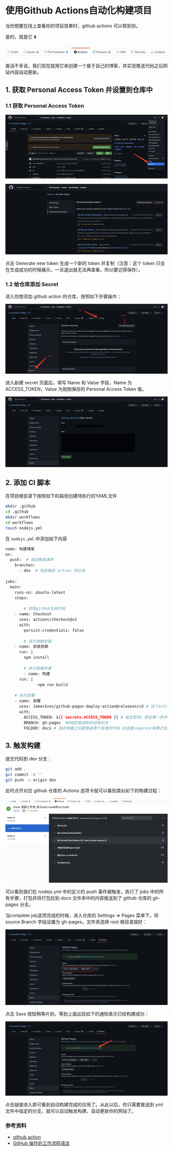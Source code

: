 # 使用Github Actions自动化构建项目

当你想要在线上查看你的项目效果时，github actions 可以帮到你。

是的，就是它 ⬇️

![github action](./images/github_action.png)

废话不多说，我们现在就用它来创建一个属于自己的博客，并实现推送代码之后网站内容自动更新。

## 1. 获取 Personal Access Token 并设置到仓库中

### 1.1 获取 Personal Access Token

![image-20211105011425383](./images/image-20211105011425383.png)

![image-20211105011341129](./images/image-20211105011341129.png)

点击 Generate new token 生成一个新的 token 并复制（注意：这个 token 只会在生成成功的时候展示，一旦退出就无法再查看，所以要记得保存）。

### 1.2 给仓库添加 Secret

进入你想添加 github action 的仓库，按照如下步骤操作：

![image-20211105011932378](./images/image-20211105011932378.png)

进入新建 secret 页面后，填写 Name 和 Value 字段，Name 为 ACCESS_TOKEN，Value 为刚刚保存的 Personal Access Token 值。

![image-20211105012106123](./images/image-20211105012106123.png)

## 2. 添加 CI 脚本

在项目根目录下按照如下的路径创建待执行的YAML文件

```bash
mkdir .github
cd .github
mkdir workflows
cd workflows
touch nodejs.yml
```

在 `nodejs.yml` 中添加如下内容

```bash
name: 构建博客
on:
  push:  # 指定触发事件
    branches:
      - dev  # 指定触发 action 的分支

jobs:
  main:
    runs-on: ubuntu-latest
    steps:

		# 拉取github仓库代码
    - name: Checkout
      uses: actions/checkout@v2
      with:
        persist-credentials: false

		# 执行依赖安装
    - name: 安装依赖
      run: |
        npm install

		# 执行构建步骤
		- name: 构建
      run: |
			  npm run build

    # 执行部署
    - name: 部署
      uses: JamesIves/github-pages-deploy-action@releases/v3 # 这个action会根据配置自动推送代码到指定分支
      with:
        ACCESS_TOKEN: ${{ secrets.ACCESS_TOKEN }} # 指定密钥，即在第一步中设置的
        BRANCH: gh-pages  ##指定推送到的远程分支
        FOLDER: docs # 指定构建之后要推送哪个目录的代码 如这里vuepress构建之后到产物在 docs 文件夹中
```

## 3. 触发构建

提交代码到 dev 分支：

```bash
git add .
git commit -m ''
git push -u origin dev
```

此时点开对应 github 仓库的 Actions 选项卡就可以看到类似如下的构建过程：

![Github Actions构建示例](./images/github_actions_node_cli.png)

可以看到我们在 nodejs.yml 中的定义的 push 事件被触发，执行了 jobs 中的所有步骤，打包并将打包后到 docs 文件夹中的内容推送到了 github 仓库的 gh-pages 分支。

当complete job选项完成的时候，进入仓库的 Settings => Pages 菜单下，将 source Branch 字段设置为 gh-pages，文件夹选择 root 根目录就好：

![image-20211105012807786](./images/image-20211105012807786.png)

点击 Save 按钮稍等片刻，等到上面出现如下的通知表示已经构建成功：

![image-20211105013005108](./images/image-20211105013005108.png)

点击链接进入即可看到自动构建完成的应用了。从此以后，你只需要推送到 yml 文件中指定的分支，就可以自动触发构建，自动更新你的网站了。

### 参考资料

- [github action](https://help.github.com/cn/articles/configuring-a-workflow)
- [GitHub 操作的工作流程语法](https://help.github.com/cn/articles/workflow-syntax-for-github-actions)
